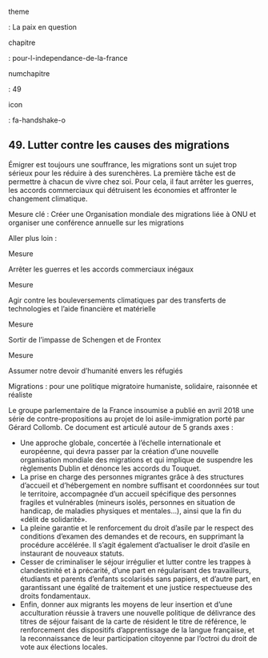 theme

:   La paix en question

chapitre

:   pour-l-independance-de-la-france

numchapitre

:   49

icon

:   fa-handshake-o

49\. Lutter contre les causes des migrations
---------------------------------------

<div class="admonition note">

Émigrer est toujours une souffrance, les migrations sont un sujet trop
sérieux pour les réduire à des surenchères. La première tâche est de
permettre à chacun de vivre chez soi. Pour cela, il faut arrêter les
guerres, les accords commerciaux qui détruisent les économies et
affronter le changement climatique.

</div>

Mesure clé : Créer une Organisation mondiale des migrations liée à ONU
et organiser une conférence annuelle sur les migrations

Aller plus loin :

<div class="admonition">

Mesure

Arrêter les guerres et les accords commerciaux inégaux

</div>

<div class="admonition">

Mesure

Agir contre les bouleversements climatiques par des transferts de
technologies et l’aide financière et matérielle

</div>

<div class="admonition">

Mesure

Sortir de l’impasse de Schengen et de Frontex

</div>

<div class="admonition">

Mesure

Assumer notre devoir d’humanité envers les réfugiés

</div>

<div class="admonition note">

Migrations : pour une politique migratoire humaniste, solidaire,
raisonnée et réaliste

Le groupe parlementaire de la France insoumise a publié en avril 2018
une série de contre-propositions au projet de loi asile-immigration
porté par Gérard Collomb. Ce document est articulé autour de 5 grands
axes :

-   Une approche globale, concertée à l’échelle internationale et
    européenne, qui devra passer par la création d’une nouvelle
    organisation mondiale des migrations et qui implique de suspendre
    les règlements Dublin et dénonce les accords du Touquet.
-   La prise en charge des personnes migrantes grâce à des structures
    d’accueil et d’hébergement en nombre suffisant et coordonnées sur
    tout le territoire, accompagnée d’un accueil spécifique des
    personnes fragiles et vulnérables (mineurs isolés, personnes en
    situation de handicap, de maladies physiques et mentales…), ainsi
    que la fin du «délit de solidarité».
-   La pleine garantie et le renforcement du droit d’asile par le
    respect des conditions d’examen des demandes et de recours, en
    supprimant la procédure accélérée. Il s’agit également d’actualiser
    le droit d’asile en instaurant de nouveaux statuts.
-   Cesser de criminaliser le séjour irrégulier et lutter contre les
    trappes à clandestinité et à précarité, d’une part en régularisant
    des travailleurs, étudiants et parents d’enfants scolarisés sans
    papiers, et d’autre part, en garantissant une égalité de traitement
    et une justice respectueuse des droits fondamentaux.
-   Enfin, donner aux migrants les moyens de leur insertion et d’une
    acculturation réussie à travers une nouvelle politique de délivrance
    des titres de séjour faisant de la carte de résident le titre de
    référence, le renforcement des dispositifs d’apprentissage de la
    langue française, et la reconnaissance de leur participation
    citoyenne par l’octroi du droit de vote aux élections locales.

</div>
